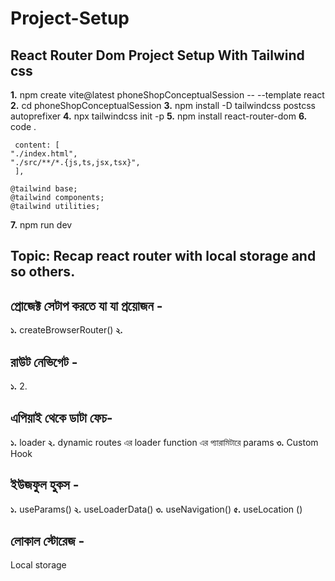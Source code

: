 # Project-Setup

## React Router Dom Project Setup With Tailwind css


**1.** npm create vite@latest phoneShopConceptualSession -- --template react
**2.** cd phoneShopConceptualSession 
**3.** npm install -D tailwindcss postcss autoprefixer
**4.** npx tailwindcss init -p
**5.** npm install react-router-dom
**6.** code .

     content: [
    "./index.html",
    "./src/**/*.{js,ts,jsx,tsx}",
     ],

    @tailwind base;
    @tailwind components;
    @tailwind utilities;

**7.** npm run dev


## Topic: Recap react router with local storage and so others.



## প্রোজেক্ট সেটাপ করতে যা যা প্রয়োজন - 

**১.** createBrowserRouter()
**২.** <RouterProvider/> 

## রাউট নেভিগেট - 

**১.** <Link>
2.<NavLink>

## এপিয়াই থেকে ডাটা ফেচ-
**১.** loader
**২.** dynamic routes এর loader function এর প্যারামিটারে params
**৩.** Custom Hook

## ইউজফুল হুকস - 
**১.** useParams()
**২.** useLoaderData()
**৩.** useNavigation()
**৫.** useLocation ()

## লোকাল স্টোরেজ - 
Local storage
